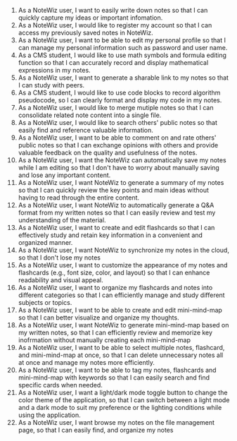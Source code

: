 1. As a NoteWiz user, I want to easily write down notes so that I can quickly capture my ideas or important infomation.
2. As a NoteWiz user, I would like to register my account so that I can access my previously saved notes in NoteWiz.
3. As a NoteWiz user, I want to be able to edit my personal profile so that I can manage my personal information such as password and user name.
4. As a CMS student, I would like to use math symbols and formula editing function so that I can accurately record and display mathematical expressions in my notes.
5. As a NoteWiz user, I want to generate a sharable link to my notes so that I can study with peers.
6. As a CMS student, I would like to use code blocks to record algorithm pseudocode, so I can clearly format and display my code in my notes.
7. As a NoteWiz user, I would like to merge mutiple notes so that I can consolidate related note content into a single file.
8. As a NoteWiz user, I would like to search others' public notes so that easily find and reference valuable information.
9. As a NoteWiz user, I want to be able to comment on and rate others' public notes so that I can exchange opinions with others and provide valuable feedback on the quality and usefulness of the notes.
10. As a NoteWiz user, I want the NoteWiz can automatically save my notes while I am editing so that I don't have to worry about manually saving and lose any important content.
11. As a NoteWiz user, I want NoteWiz to generate a summary of my notes so that I can quickly review the key points and main ideas without having to read through the entire content.
12. As a NoteWiz user, I want NoteWiz to automatically generate a Q&A format from my written notes so that I can easily review and test my understanding of the material.
13. As a NoteWiz user, I want to create and edit flashcards so that I can effectively study and retain key information in a convenient and organized manner.
14. As a NoteWiz user, I want NoteWiz to synchronize my notes in the cloud, so that I don't lose my notes
15. As a NoteWiz user, I want to customize the appearance of my notes and flashcards (e.g., font size, color, and layout) so that I can enhance readability and visual appeal.
16. As a NoteWiz user, I want to organize my flashcards and notes into different categories so that I can efficiently manage and study different subjects or topics.
17. As a NoteWiz user, I want to be able to create and edit mini-mind-map so that I can better visualize and organize my thoughts.
18. As a NoteWiz user, I want NoteWiz to generate mini-mind-map based on my written notes, so that I can efficiently review and memorize key inofrmation without manually creating each mini-mind-map
19. As a NoteWiz user, I want to be able to select multiple notes, flashcard, and mini-mind-map at once, so that I can delete unnecessary notes all at once and manage my notes more efficiently.
20. As a NoteWiz user, I want to be able to tag my notes, flashcards and mini-mind-map with keywords so that I can easily search and find specific cards when needed.
21. As a NoteWiz user, I want a light/dark mode toggle button to change the color theme of the application, so that I can switch between a light mode and a dark mode to suit my preference or the lighting conditions while using the application. 
22. As a NoteWiz user, I want browse my notes on the file management page, so that I can easily find, and organize my notes